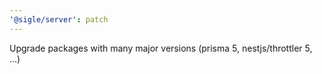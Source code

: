 ```yaml
---
'@sigle/server': patch
---
```


Upgrade packages with many major versions (prisma 5, nestjs/throttler 5, ...)
